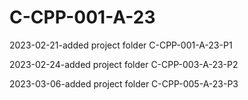 # C-CPP-001-A-23

2023-02-21-added project folder C-CPP-001-A-23-P1

2023-02-24-added project folder C-CPP-003-A-23-P2

2023-03-06-added project folder C-CPP-005-A-23-P3
